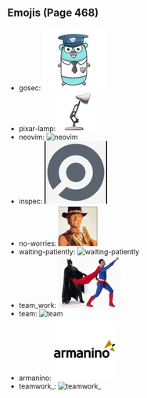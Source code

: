 
## Emojis (Page 468)

* gosec: ![gosec](output/gosec.png)
* pixar-lamp: ![pixar-lamp](output/pixar-lamp.gif)
* neovim: ![neovim](output/neovim)
* inspec: ![inspec](output/inspec.jpg)
* no-worries: ![no-worries](output/no-worries.png)
* waiting-patiently: ![waiting-patiently](output/waiting-patiently)
* team_work: ![team_work](output/team_work.gif)
* team: ![team](output/team)
* armanino: ![armanino](output/armanino.png)
* teamwork_: ![teamwork_](output/teamwork_)
